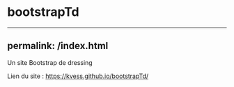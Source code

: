 # bootstrapTd

---
permalink: /index.html
---

Un site Bootstrap de dressing

Lien du site :
https://kvess.github.io/bootstrapTd/
